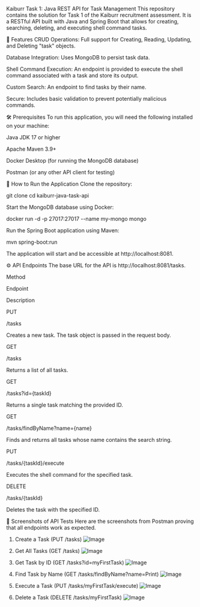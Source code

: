 Kaiburr Task 1: Java REST API for Task Management
This repository contains the solution for Task 1 of the Kaiburr recruitment assessment. It is a RESTful API built with Java and Spring Boot that allows for creating, searching, deleting, and executing shell command tasks.

🌟 Features
CRUD Operations: Full support for Creating, Reading, Updating, and Deleting "task" objects.

Database Integration: Uses MongoDB to persist task data.

Shell Command Execution: An endpoint is provided to execute the shell command associated with a task and store its output.

Custom Search: An endpoint to find tasks by their name.

Secure: Includes basic validation to prevent potentially malicious commands.

🛠️ Prerequisites
To run this application, you will need the following installed on your machine:

Java JDK 17 or higher

Apache Maven 3.9+

Docker Desktop (for running the MongoDB database)

Postman (or any other API client for testing)

🚀 How to Run the Application
Clone the repository:

git clone <your-repository-url>
cd kaiburr-java-task-api

Start the MongoDB database using Docker:

docker run -d -p 27017:27017 --name my-mongo mongo

Run the Spring Boot application using Maven:

mvn spring-boot:run

The application will start and be accessible at http://localhost:8081.

⚙️ API Endpoints
The base URL for the API is http://localhost:8081/tasks.

Method

Endpoint

Description

PUT

/tasks

Creates a new task. The task object is passed in the request body.

GET

/tasks

Returns a list of all tasks.

GET

/tasks?id={taskId}

Returns a single task matching the provided ID.

GET

/tasks/findByName?name={name}

Finds and returns all tasks whose name contains the search string.

PUT

/tasks/{taskId}/execute

Executes the shell command for the specified task.

DELETE

/tasks/{taskId}

Deletes the task with the specified ID.

📸 Screenshots of API Tests
Here are the screenshots from Postman proving that all endpoints work as expected.

1. Create a Task (PUT /tasks)
![Image](https://github.com/user-attachments/assets/b2d8a992-ad42-48af-a4ff-0a81fe99ea41)

2. Get All Tasks (GET /tasks)
![Image](https://github.com/user-attachments/assets/a7614b55-3eaf-4665-bb62-cefaa7986702)

3. Get Task by ID (GET /tasks?id=myFirstTask)
![Image](https://github.com/user-attachments/assets/8749058c-de67-40e4-b357-059797f50e45)

4. Find Task by Name (GET /tasks/findByName?name=Print)
![Image](https://github.com/user-attachments/assets/763c8134-0ab1-4ceb-877b-d89b70218b0a)

5. Execute a Task (PUT /tasks/myFirstTask/execute)
![Image](https://github.com/user-attachments/assets/c886b83d-ac0e-42a6-bf1e-c36e3ee095ac)

6. Delete a Task (DELETE /tasks/myFirstTask)
![Image](https://github.com/user-attachments/assets/0d2045b7-cfe9-45ff-b4ab-1b84103ab53c)